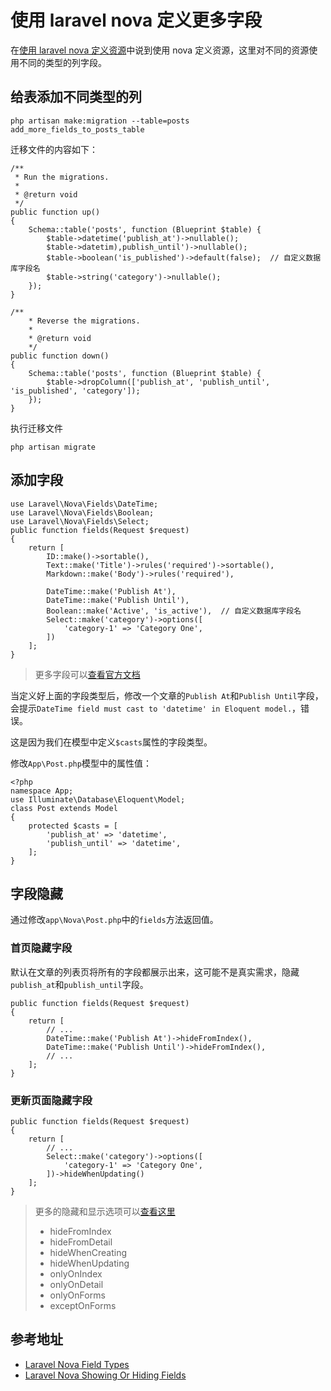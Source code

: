 # 使用 laravel nova 定义更多字段

在[使用 laravel nova 定义资源](/laravel/nova/how-to-defining-resources-use-laravel-nova.md)中说到使用 nova 定义资源，这里对不同的资源使用不同的类型的列字段。

## 给表添加不同类型的列

```
php artisan make:migration --table=posts add_more_fields_to_posts_table
```

迁移文件的内容如下：

```
/**
 * Run the migrations.
 *
 * @return void
 */
public function up()
{
    Schema::table('posts', function (Blueprint $table) {
        $table->datetime('publish_at')->nullable();
        $table->datetim),publish_until')->nullable();
        $table->boolean('is_published')->default(false);  // 自定义数据库字段名
        $table->string('category')->nullable();
    });
}

/**
    * Reverse the migrations.
    *
    * @return void
    */
public function down()
{
    Schema::table('posts', function (Blueprint $table) {
        $table->dropColumn(['publish_at', 'publish_until', 'is_published', 'category']);
    });
}
```

执行迁移文件

```
php artisan migrate
```

## 添加字段

```
use Laravel\Nova\Fields\DateTime;
use Laravel\Nova\Fields\Boolean;
use Laravel\Nova\Fields\Select;
public function fields(Request $request)
{
    return [
        ID::make()->sortable(),
        Text::make('Title')->rules('required')->sortable(),
        Markdown::make('Body')->rules('required'),

        DateTime::make('Publish At'),
        DateTime::make('Publish Until'),
        Boolean::make('Active', 'is_active'),  // 自定义数据库字段名
        Select::make('category')->options([
            'category-1' => 'Category One',
        ])
    ];
}
```

> 更多字段可以[查看官方文档](https://nova.laravel.com/docs/2.0/resources/fields.html#field-types)

当定义好上面的字段类型后，修改一个文章的`Publish At`和`Publish Until`字段，会提示`DateTime field must cast to 'datetime' in Eloquent model.`，错误。

这是因为我们在模型中定义`$casts`属性的字段类型。

修改`App\Post.php`模型中的属性值：

```
<?php
namespace App;
use Illuminate\Database\Eloquent\Model;
class Post extends Model
{
    protected $casts = [
        'publish_at' => 'datetime',
        'publish_until' => 'datetime',
    ];
}
```

## 字段隐藏

通过修改`app\Nova\Post.php`中的`fields`方法返回值。

### 首页隐藏字段

默认在文章的列表页将所有的字段都展示出来，这可能不是真实需求，隐藏`publish_at`和`publish_until`字段。

```
public function fields(Request $request)
{
    return [
        // ...
        DateTime::make('Publish At')->hideFromIndex(),
        DateTime::make('Publish Until')->hideFromIndex(),
        // ...
    ];
}
```

### 更新页面隐藏字段

```
public function fields(Request $request)
{
    return [
        // ...
        Select::make('category')->options([
            'category-1' => 'Category One',
        ])->hideWhenUpdating()
    ];
}
```

> 更多的隐藏和显示选项可以[查看这里](https://nova.laravel.com/docs/2.0/resources/fields.html#showing-hiding-fields)
>
> - hideFromIndex
> - hideFromDetail
> - hideWhenCreating
> - hideWhenUpdating
> - onlyOnIndex
> - onlyOnDetail
> - onlyOnForms
> - exceptOnForms

## 参考地址

- [Laravel Nova Field Types](https://nova.laravel.com/docs/2.0/resources/fields.html#field-types)
- [Laravel Nova Showing Or Hiding Fields](https://nova.laravel.com/docs/2.0/resources/fields.html#showing-hiding-fields)
